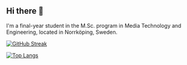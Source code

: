## Hi there 👋

I'm a final-year student in the M.Sc. program in Media Technology and Engineering, located in Norrköping, Sweden.

[![GitHub Streak](http://github-readme-streak-stats.herokuapp.com?user=Grantallkottene&theme=dark&background=000000)](https://git.io/streak-stats)

[![Top Langs](https://github-readme-stats.vercel.app/api/top-langs/?username=Grantallkotten&layout=compact&theme=vision-friendly-dark)](https://github.com/anuraghazra/github-readme-stats)
